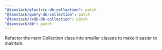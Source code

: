 ```yaml
---
"@tanstack/electric-db-collection": patch
"@tanstack/query-db-collection": patch
"@tanstack/rxdb-db-collection": patch
"@tanstack/db": patch
---
```


Refactor the main Collection class into smaller classes to make it easier to maintain.
